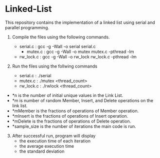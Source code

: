 # Linked-List
This repository contains the implementation of a linked list using serial and parallel programming.

1. Compile the files using the following commands.

 	- serial.c 	: 	gcc -g -Wall -o serial serial.c
        - mutex.c 	: 	gcc -g -Wall -o mutex mutex.c -pthread -lm
	- rw_lock.c 	: 	gcc -g -Wall -o rw_lock rw_lock.c -pthread -lm

2. Run the files using the follwing commands

	- serial.c 	:	./serial <n> <m> <mMember> <mInsert> <mDelete> <sample size>
	- mutex.c 	:	./mutex  <thread_count> <n> <m>  <mMember> <mInsert> <mDelete> <sample size>
	- rw_lock.c 	:	./rwlock <thread_count> <n> <m> <mMember> <mInsert> <mDelete> <sample size>

- *n is the number of initial unique values in the Link List.
- *m is number of random Member, Insert, and Delete operations on the link list.
- *mMember is the fractions of operations of Member operation.
- *mInsert is the fractions of operations of Insert operation.
- *mDelete is the fractions of operations of Delete operation.
- *sample_size is the number of iterations the main code is run.

3. After successful run, program will display 
	- the execution time of each iteration 
	- the average execution time 
	- the standard deviation 
